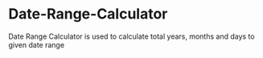 # Date-Range-Calculator
Date Range Calculator is used to calculate total years, months and days to given date range
